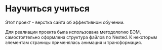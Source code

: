 # Научиться учиться
Этот проект - верстка сайта об эффективном обучении.

Для реалиации проекта была использована методологию БЭМ, самостоятельно оформлена структура файлов по Nested. К некоторым элементам страницы применялась анимация и трансформация.
